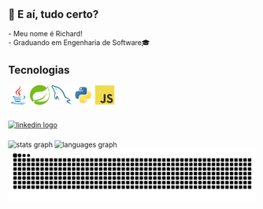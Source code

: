 <h2 align="left">👋 E aí, tudo certo?</h2>

<p align="left">- Meu nome é Richard!<br>- Graduando em Engenharia de Software🎓</p>

<h2 align="left">Tecnologias</h2>

<div align="left">
  <!-- Java -->
  <img src="https://raw.githubusercontent.com/devicons/devicon/master/icons/java/java-original.svg" width="40" height="40" />

  <!-- Spring -->
  <img src="https://raw.githubusercontent.com/devicons/devicon/master/icons/spring/spring-original.svg" width="40" height="40" />

  <!-- MySQL -->
  <img src="https://raw.githubusercontent.com/devicons/devicon/master/icons/mysql/mysql-original.svg" width="40" height="40" />
  
  <!-- Python -->
  <img src="https://raw.githubusercontent.com/devicons/devicon/master/icons/python/python-original.svg" width="40" height="40" />
  
  <!-- JavaScript -->
  <img src="https://raw.githubusercontent.com/devicons/devicon/master/icons/javascript/javascript-original.svg" width="40" height="40" />

</div>


<h2 align="left"></h2>

###

<!-- Linkedin -->

<div align="left">
  <a href="https://www.linkedin.com/in/richard-reis-da-silva-67785a248/" target="_blank">
    <img src="https://img.shields.io/static/v1?message=LinkedIn&logo=linkedin&label=&color=0077B5&logoColor=white&labelColor=&style=for-the-badge" height="35" alt="linkedin logo"  />
  </a>
</div>

###

<div align="left">
  <img src="https://github-readme-stats.vercel.app/api?username=richxrdreis&hide_title=false&hide_rank=false&show_icons=true&include_all_commits=true&count_private=true&disable_animations=false&theme=react&locale=en&hide_border=false&order=1" height="150" alt="stats graph"  />
  <img src="https://github-readme-stats.vercel.app/api/top-langs?username=richxrdreis&locale=en&hide_title=false&layout=compact&card_width=320&langs_count=5&theme=react&hide_border=false&order=2" height="150" alt="languages graph"  />
</div>

<picture>
<source media="(prefers-color-scheme: dark)" srcset="https://raw.githubusercontent.com/richxrdreis/richxrdreis/output/github-contribution-grid-snake-dark.svg">
<source media="(prefers-color-scheme: light)" srcset="https://raw.githubusercontent.com/richxrdreis/richxrdreis/output/github-contribution-grid-snake-dark.svg">
	<img alt="github contribution grid snake animation" src="https://raw.githubusercontent.com/richxrdreis/richxrdreis/output/github-contribution-grid-snake.svg">
	</picture>

